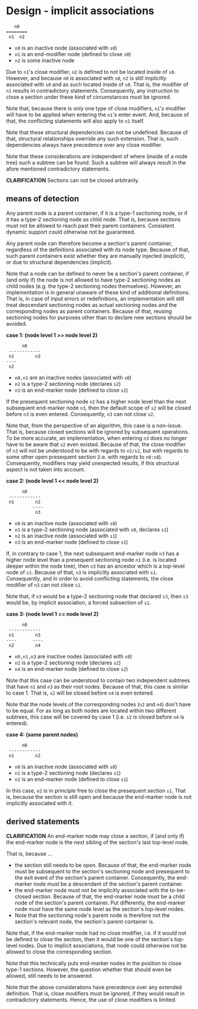 
<!-- ======================================================================= -->
# Design - implicit associations

```
   n0
========
 n1  n2
```

* `n0` is an inactive node (associated with `s0`)
* `n1` is an end-modifier node (defined to close `s0`)
* `n2` is some inactive node

Due to `n1`'s close modifier, `n2` is defined to not be located inside of `s0`.
However, and because `n0` is associated with `s0`, `n2` is still implicitly
associated with `s0` and as such located inside of `s0`. That is, the modifier
of `n1` results in contradictory statements. Consequently, any instruction to
close a section under these kind of circumstances must be ignored.

Note that, because there is only one type of close modifiers, `n1`'s modifier
will have to be applied when entering the `n1`'s enter event. And, because of
that, the conflicting statements will also apply to `n1` itself.

Note that these structural dependencies can not be undefined. Because of that,
structural relationships override any such extension. That is, such dependencies
always have precedence over any close modifier.

Note that these considerations are independent of where (inside of a node tree)
such a subtree can be found. Such a subtree will always result in the afore
mentioned contradictory statements.

**CLARIFICATION**
Sections can not be closed arbitrarily.

<!-- ======================================================================= -->
## means of detection

Any parent node is a parent container, if it is a type-1 sectioning node, or
if it has a type-2 sectioning node as child node. That is, because sections
must not be allowed to reach past their parent containers. Consistent dynamic
support could otherwise not be guaranteed.

Any parent node can therefore become a section's parent container, regardless
of the definitions associated with its node type. Because of that, such parent
containers exist whether they are manually injected (explicit), or due to
structural dependencies (implicit).

Note that a node can be defined to never be a section's parent container, if
(and only if) the node is not allowed to have type-2 sectioning nodes as child
nodes (e.g. the type-2 sectioning nodes themselves). However, an implementation
is in general unaware of these kind of additional definitions. That is, in
case of input errors or redefinitions, an implementation will still treat
descendant sectioning nodes as actual sectioning nodes and the corresponding
nodes as parent containers. Because of that, reusing sectioning nodes for
purposes other than to declare new sections should be avoided.

**case 1: (node level 1 >> node level 2)**

```
      n0
 ------------
 n1        n3
----
 n2
```

* `n0,n1` are an inactive nodes (associated with `s0`)
* `n2` is a type-2 sectioning node (declares `s2`)
* `n3` is an end-marker node (defined to close `s2`)

If the presequent sectioning node `n2` has a higher node level than the next
subsequent end-marker node `n3`, then the default scope of `s2` will be closed
before `n3` is even entered. Consequently, `n3` can not close `s2`.

Note that, from the perspective of an algorithm, this case is a non-issue. That
is, because closed sections will be ignored by subsequent operations. To be more
accurate, an implementation, when entering `n3` does no longer have to be aware
that `s2` even existed. Because of that, the close modifier of `n3` will not be
understood to be with regards to `n2/s2`, but with regards to some other open
presequent section (i.e. with regards to `n0:s0`). Consequently, modifiers may
yield unexpected results, if this structural aspect is not taken into account.

**case 2: (node level 1 << node level 2)**

```
      n0
 ------------
 n1        n2
          ----
           n3
```

* `n0` is an inactive node (associated with `s0`)
* `n1` is a type-2 sectioning node (associated with `s0`, declares `s1`)
* `n2` is an inactive node (associated with `s1`)
* `n3` is an end-marker node (defined to close `s1`)

If, in contrary to case 1, the next subsequent end-marker node `n3` has a higher
node level than a presequent sectioning node `n1` (i.e. is located deeper within
the node tree), then `n3` has an ancestor which is a top-level node of `s1`.
Because of that, `n3` is implicitly associated with `s1`. Consequently, and in
order to avoid conflicting statements, the close modifier of `n3` can not close
`s1`.

Note that, if `n3` would be a type-2 sectioning node that declared `s3`,
then `s3` would be, by implicit association, a forced subsection of `s1`.

**case 3: (node level 1 == node level 2)**

```
      n0
 ------------
 n1        n3
----      ----
 n2        n4
```

* `n0,n1,n3` are inactive nodes (associated with `s0`)
* `n2` is a type-2 sectioning node (declares `s2`)
* `n4` is an end-marker node (defined to close `s2`)

Note that this case can be understood to contain two independent subtrees that
have `n1` and `n3` as their root nodes. Because of that, this case is similar
to case 1. That is, `s2` will be closed before `n4` is even entered.

Note that the node levels of the corresponding nodes (`n2` and `n4`) don't have
to be equal. For as long as both nodes are located within two different subtrees,
this case will be covered by case 1 (i.e. `s2` is closed before `n4` is entered).

**case 4: (same parent nodes)**

```
      n0
 ------------
 n1        n2
```

* `n0` is an inactive node (associated with `s0`)
* `n1` is a type-2 sectioning node (declares `s1`)
* `n2` is an end-marker node (defined to close `s1`)

In this case, `n2` is in principle free to close the presequent section `s1`.
That is, because the section is still open and because the end-marker node is
not implicitly associated with it.

<!-- ======================================================================= -->
## derived statements

**CLARIFICATION**
An end-marker node may close a section, if (and only if)
the end-marker node is the next sibling of the section's last top-level node.

That is, because ...

* the section still needs to be open. Because of that, the end-marker node
  must be subsequent to the section's sectioning node and presequent to the
  exit event of the section's parent container. Consequently, the end-marker
  node must be a descendant of the section's parent container.
* the end-marker node must not be implicitly associated with the to-be-closed
  section. Because of that, the end-marker node must be a child node of the
  section's parent container. Put differently, the end-marker node must have
  the same node level as the section's top-level nodes.
* Note that the sectioning node's parent node is therefore not the section's
  relevant node, the section's parent container is.

Note that, if the end-marker node had no close modifier, i.e. if it would not
be defined to close the section, then it would be one of the section's top-level
nodes. Due to implicit associations, that node could otherwise not be allowed
to close the corresponding section.

Note that this technically puts end-marker nodes in the position to close type-1
sections. However, the question whether that should even be allowed, still needs
to be answered.

Note that the above considerations have precedence over any extended definition.
That is, close modifiers must be ignored, if they would result in contradictory
statements. Hence, the use of close modifiers is limited.
